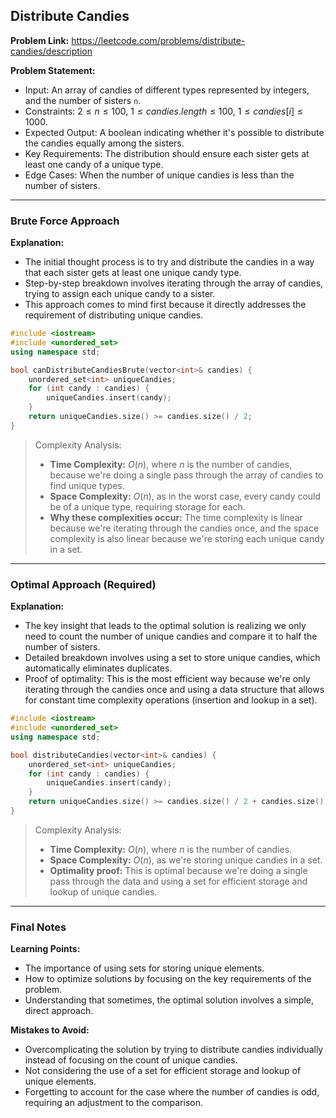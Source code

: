 ## Distribute Candies

**Problem Link:** https://leetcode.com/problems/distribute-candies/description

**Problem Statement:**
- Input: An array of candies of different types represented by integers, and the number of sisters `n`.
- Constraints: $2 \leq n \leq 100$, $1 \leq candies.length \leq 100$, $1 \leq candies[i] \leq 1000$.
- Expected Output: A boolean indicating whether it's possible to distribute the candies equally among the sisters.
- Key Requirements: The distribution should ensure each sister gets at least one candy of a unique type.
- Edge Cases: When the number of unique candies is less than the number of sisters.

---

### Brute Force Approach

**Explanation:**
- The initial thought process is to try and distribute the candies in a way that each sister gets at least one unique candy type. 
- Step-by-step breakdown involves iterating through the array of candies, trying to assign each unique candy to a sister.
- This approach comes to mind first because it directly addresses the requirement of distributing unique candies.

```cpp
#include <iostream>
#include <unordered_set>
using namespace std;

bool canDistributeCandiesBrute(vector<int>& candies) {
    unordered_set<int> uniqueCandies;
    for (int candy : candies) {
        uniqueCandies.insert(candy);
    }
    return uniqueCandies.size() >= candies.size() / 2;
}
```

> Complexity Analysis:
> - **Time Complexity:** $O(n)$, where $n$ is the number of candies, because we're doing a single pass through the array of candies to find unique types.
> - **Space Complexity:** $O(n)$, as in the worst case, every candy could be of a unique type, requiring storage for each.
> - **Why these complexities occur:** The time complexity is linear because we're iterating through the candies once, and the space complexity is also linear because we're storing each unique candy in a set.

---

### Optimal Approach (Required)

**Explanation:**
- The key insight that leads to the optimal solution is realizing we only need to count the number of unique candies and compare it to half the number of sisters.
- Detailed breakdown involves using a set to store unique candies, which automatically eliminates duplicates.
- Proof of optimality: This is the most efficient way because we're only iterating through the candies once and using a data structure that allows for constant time complexity operations (insertion and lookup in a set).

```cpp
#include <iostream>
#include <unordered_set>
using namespace std;

bool distributeCandies(vector<int>& candies) {
    unordered_set<int> uniqueCandies;
    for (int candy : candies) {
        uniqueCandies.insert(candy);
    }
    return uniqueCandies.size() >= candies.size() / 2 + candies.size() % 2;
}
```

> Complexity Analysis:
> - **Time Complexity:** $O(n)$, where $n$ is the number of candies.
> - **Space Complexity:** $O(n)$, as we're storing unique candies in a set.
> - **Optimality proof:** This is optimal because we're doing a single pass through the data and using a set for efficient storage and lookup of unique candies.

---

### Final Notes

**Learning Points:**
- The importance of using sets for storing unique elements.
- How to optimize solutions by focusing on the key requirements of the problem.
- Understanding that sometimes, the optimal solution involves a simple, direct approach.

**Mistakes to Avoid:**
- Overcomplicating the solution by trying to distribute candies individually instead of focusing on the count of unique candies.
- Not considering the use of a set for efficient storage and lookup of unique elements.
- Forgetting to account for the case where the number of candies is odd, requiring an adjustment to the comparison.